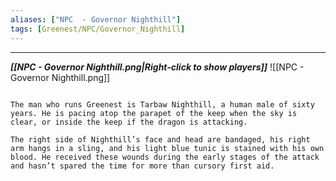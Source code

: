 ```yaml
---
aliases: ["NPC  - Governor Nighthill"]
tags: [Greenest/NPC/Governor_Nighthill]
---
```


----
***[[NPC - Governor Nighthill.png|Right-click to show players]]***
![[NPC - Governor Nighthill.png]]
```ad-npcdesc

The man who runs Greenest is Tarbaw Nighthill, a human male of sixty years. He is pacing atop the parapet of the keep when the sky is clear, or inside the keep if the dragon is attacking. 

The right side of Nighthill’s face and head are bandaged, his right arm hangs in a sling, and his light blue tunic is stained with his own blood. He received these wounds during the early stages of the attack and hasn’t spared the time for more than cursory first aid. 
```



